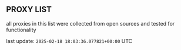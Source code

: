 ## PROXY LIST

all proxies in this list were collected from open sources and tested for functionality

last update: `2025-02-18 18:03:36.077821+00:00` UTC